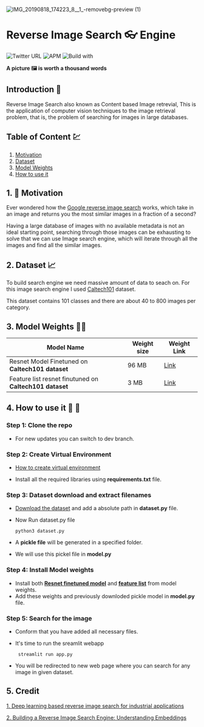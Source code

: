 
![IMG_20190818_174223_8__1_-removebg-preview (1)](https://user-images.githubusercontent.com/63397654/162138000-2856940c-34da-407e-9563-62aa9bc1259c.png)


# Reverse Image Search :eyeglasses: Engine 

![Twitter URL](https://img.shields.io/twitter/url?style=social&url=https%3A%2F%2Ftwitter.com%2Frahul_jalindar)   ![APM](https://img.shields.io/apm/l/vim-mode) ![Build with](https://img.shields.io/badge/Python-14354C?style=for-the-badge&logo=python&logoColor=whit)

**A picture :framed_picture: is worth a thousand words**

## Introduction :pushpin:
Reverse Image Search also known as Content based Image retrevial, This is the application of computer vision techniques to the image retrieval problem, that is, the problem of searching for images in large databases.
 
## Table of Content :chart:
1. [Motivation](#motivation)
2. [Dataset](#dataset)
3. [Model Weights](#model-weights)
4. [How to use it](#how-to-use-it)


## 1. :thinking: Motivation[](#motivation)
Ever wondered how the [Google reverse image search](https://en.wikipedia.org/wiki/Google_Images#Search_by_Image_feature) works, which take in an image and returns you the most similar images in a fraction of a second? 

Having a large database of images with no available metadata is not an ideal starting point, searching through those images can be exhausting to solve that we can use Image search engine, which will iterate through all the images and find all the similar images.

## 2. Dataset[](#dataset) :chart_with_upwards_trend:
To build search engine we need massive amount of data to seach on. For this image search engine I used [Caltech101](https://data.caltech.edu/records/20086) dataset.

This dataset contains 101 classes and there are about 40 to 800 images per category.
    

## 3. Model Weights[](#model-weights) :weight_lifting_woman:


| Model Name                                          | Weight size   | Weight Link
| -------------                                       | ------------- | --------
| Resnet Model Finetuned on **Caltech101 dataset**        | 96 MB         | [Link](https://drive.google.com/file/d/1BQrPqh-CYey4vU0x3H4Ok5EX5WE-JV_K/view?usp=sharing)
| Feature list resnet finutuned on **Caltech101 dataset** | 3 MB          | [Link](https://drive.google.com/file/d/1BR2x6kPLSRgrh1NMrd1wd7mJOccbqKmh/view?usp=sharing)


## 4. How to use it[](#how-to-use-it) :microscope: :test_tube: 
### Step 1: Clone the repo
- For new updates you can switch to dev branch.

### Step 2: Create Virtual Environment
- [How to create virtual environment](https://docs.python.org/3/library/venv.html)

- Install all the required libraries using **requirements.txt** file.

### Step 3: Dataset download and extract filenames
- [Download the dataset](https://data.caltech.edu/records/20086) and add a absolute path in **dataset.py** file.
- Now Run dataset.py file

      python3 dataset.py
- A **pickle file** will be generated in a specified folder.
- We will use this pickel file in **model.py**

### Step 4: Install Model weights
- Install both [**Resnet finetuned model**](https://drive.google.com/file/d/1BQrPqh-CYey4vU0x3H4Ok5EX5WE-JV_K/view?usp=sharing) and [**feature list**](https://drive.google.com/file/d/1BR2x6kPLSRgrh1NMrd1wd7mJOccbqKmh/view?usp=sharing) from model weights.
- Add these weights and previously downloded pickle model in **model.py** file.

### Step 5: Search for the image
- Conform that you have added all necessary files.
- It's time to run the sreamlit webapp

       streamlit run app.py
- You will be redirected to new web page where you can search for any image in given dataset.


## 5. Credit
[1. Deep learning based reverse image search for industrial applications](https://towardsdatascience.com/deep-learning-based-reverse-image-search-for-industrial-applications-33ba4b0d32c4)

[2. Building a Reverse Image Search Engine: Understanding Embeddings](https://www.oreilly.com/library/view/practical-deep-learning/9781492034858/ch04.html)
